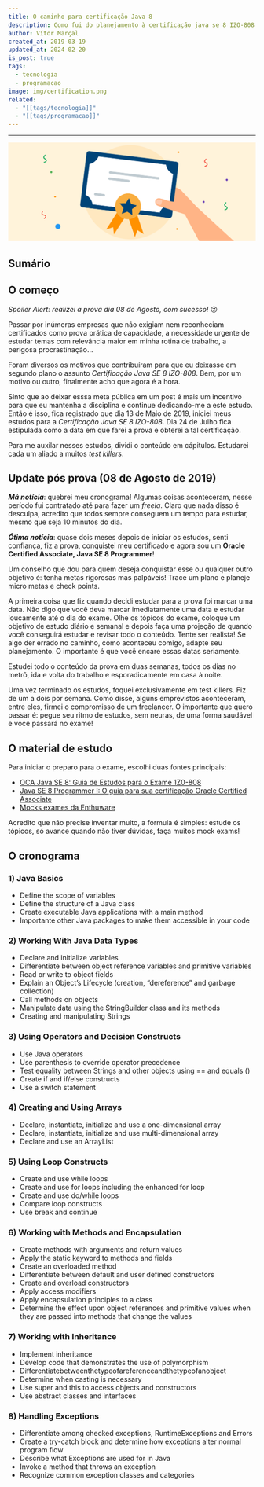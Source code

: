 ```yaml
---
title: O caminho para certificação Java 8
description: Como fui do planejamento à certificação java se 8 IZO-808
author: Vítor Marçal
created_at: 2019-03-19
updated_at: 2024-02-20
is_post: true
tags:
  - tecnologia
  - programacao
image: img/certification.png
related:
  - "[[tags/tecnologia]]"
  - "[[tags/programacao]]"
---
```

---
![O caminho para certificação Java 8](img/certification.png)

## Sumário

## O começo


_Spoiler Alert: realizei a prova dia 08 de Agosto, com sucesso!_ 😜

Passar por inúmeras empresas que não exigiam nem reconheciam certificados como prova prática de capacidade, a necessidade urgente de estudar temas com relevância maior em minha rotina de trabalho, a perigosa procrastinação...

Foram diversos os motivos que contribuíram para que eu deixasse em segundo plano o assunto _Certificação Java SE 8 IZO-808_. Bem, por um motivo ou outro, finalmente acho que agora é a hora.

Sinto que ao deixar esssa meta pública em um post é mais um incentivo para que eu mantenha a disciplina e continue dedicando-me a este estudo. Então é isso, fica registrado que dia 13 de Maio de 2019, iniciei meus estudos para a _Certificação Java SE 8 IZO-808_. Dia 24 de Julho fica estipulada como a data em que farei a prova e obterei a tal certificação.

Para me auxilar nesses estudos, dividi o conteúdo em cápitulos. Estudarei cada um aliado a muitos _test killers_.

## Update pós prova (08 de Agosto de 2019)

_**Má notícia**_: quebrei meu cronograma! Algumas coisas aconteceram, nesse período fui contratado até para fazer um _freela_. Claro que nada disso é desculpa, acredito que todos sempre conseguem um tempo para estudar, mesmo que seja 10 minutos do dia.

**_Ótima notícia_**: quase dois meses depois de iniciar os estudos, senti confiança, fiz a prova, conquistei meu certificado e agora sou um **Oracle Certified Associate, Java SE 8 Programmer**!

Um conselho que dou para quem deseja conquistar esse ou qualquer outro objetivo é: tenha metas rigorosas mas palpáveis! Trace um plano e planeje micro metas e check points.

A primeira coisa que fiz quando decidi estudar para a prova foi marcar uma data. Não digo que você deva marcar imediatamente uma data e estudar loucamente até o dia do exame. Olhe os tópicos do exame, coloque um objetivo de estudo diário e semanal e depois faça uma projeção de quando você conseguirá estudar e revisar todo o conteúdo. Tente ser realista! Se algo der errado no caminho, como aconteceu comigo, adapte seu planejamento. O importante é que você encare essas datas seriamente.

Estudei todo o conteúdo da prova em duas semanas, todos os dias no metrô, ida e volta do trabalho e esporadicamente em casa à noite.

Uma vez terminado os estudos, foquei exclusivamente em test killers. Fiz de um a dois por semana. Como disse, alguns emprevistos aconteceram, entre eles, firmei o compromisso de um freelancer. O importante que quero passar é: pegue seu ritmo de estudos, sem neuras, de uma forma saudável e você passará no exame!

## O material de estudo

Para iniciar o preparo para o exame, escolhi duas fontes principais:

*   [OCA Java SE 8: Guia de Estudos para o Exame 1Z0-808](https://www.amazon.com.br/gp/product/8582604769/ref=ppx_yo_dt_b_asin_title_o02_s00?ie=UTF8&psc=1)
*   [Java SE 8 Programmer I: O guia para sua certificação Oracle Certified Associate](https://ler.amazon.com.br/kp/embed?asin=B019NGYH8W&preview=newtab&linkCode=kpe&ref_=cm_sw_r_kb_dp_lkaaDbD2ZHTTR)
*   [Mocks exames da Enthuware](https://enthuware.com/)

Acredito que não precise inventar muito, a formula é simples: estude os tópicos, só avance quando não tiver dúvidas, faça muitos mock exams!

## O cronograma

### 1) Java Basics

*   Define the scope of variables
*   Define the structure of a Java class
*   Create executable Java applications with a main method
*   Importante other Java packages to make them accessible in your code

### 2) Working With Java Data Types

*   Declare and initialize variables
*   Differentiate between object reference variables and primitive variables
*   Read or write to object fields
*   Explain an Object’s Lifecycle (creation, “dereference” and garbage collection)
*   Call methods on objects
*   Manipulate data using the StringBuilder class and its methods
*   Creating and manipulating Strings

### 3) Using Operators and Decision Constructs

*   Use Java operators
*   Use parenthesis to override operator precedence
*   Test equality between Strings and other objects using == and equals ()
*   Create if and if/else constructs
*   Use a switch statement

### 4) Creating and Using Arrays

*   Declare, instantiate, initialize and use a one-dimensional array
*   Declare, instantiate, initialize and use multi-dimensional array
*   Declare and use an ArrayList

### 5) Using Loop Constructs

*   Create and use while loops
*   Create and use for loops including the enhanced for loop
*   Create and use do/while loops
*   Compare loop constructs
*   Use break and continue

### 6) Working with Methods and Encapsulation

*   Create methods with arguments and return values
*   Apply the static keyword to methods and fields
*   Create an overloaded method
*   Differentiate between default and user defined constructors
*   Create and overload constructors
*   Apply access modifiers
*   Apply encapsulation principles to a class
*   Determine the effect upon object references and primitive values when they are passed into methods that change the values

### 7) Working with Inheritance

*   Implement inheritance
*   Develop code that demonstrates the use of polymorphism
*   Differentiatebetweenthetypeofareferenceandthetypeofanobject
*   Determine when casting is necessary
*   Use super and this to access objects and constructors
*   Use abstract classes and interfaces

### 8) Handling Exceptions

*   Differentiate among checked exceptions, RuntimeExceptions and Errors
*   Create a try-catch block and determine how exceptions alter normal program flow
*   Describe what Exceptions are used for in Java
*   Invoke a method that throws an exception
*   Recognize common exception classes and categories